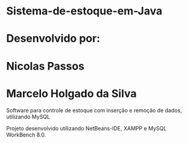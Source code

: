 # Sistema-de-estoque-em-Java
# Desenvolvido por:
# Nicolas Passos 
# Marcelo Holgado da Silva

Software para controle de estoque com inserção e remoção de dados, utilizando MySQL

Projeto desenvolvido utilizando NetBeans-IDE, XAMPP e MySQL WorkBench 8.0.
